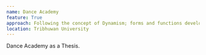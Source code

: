 ```yaml
---
name: Dance Academy
feature: True
approach: Following the concept of Dynamism; forms and functions developed
location: Tribhuwan University
---
```

Dance Academy as a Thesis.